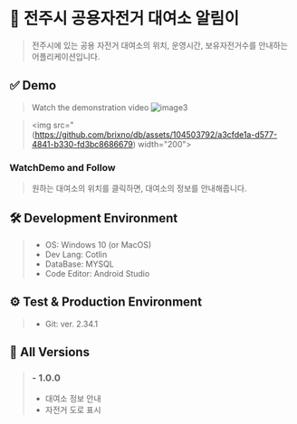 # 🚩 전주시 공용자전거 대여소 알림이
> 전주시에 있는 공용 자전거 대여소의 위치, 운영시간, 보유자전거수를 안내하는 어플리케이션입니다.
>
## ✅ Demo
> Watch the demonstration video
>![image3](https://github.com/brixno/db/assets/104503792/c1f652e6-6ad7-4d0d-ae75-876a87c7bfe9)

> <img src="(https://github.com/brixno/db/assets/104503792/a3cfde1a-d577-4841-b330-fd3bc8686679) width="200">

### WatchDemo and Follow
>
> 원하는 대여소의 위치를 클릭하면, 대여소의 정보를 안내해줍니다.
> 
## 🛠 Development Environment
> - OS: Windows 10 (or MacOS)
> - Dev Lang: Cotlin
> - DataBase: MYSQL
> - Code Editor: Android Studio

## ⚙ Test & Production Environment
> - Git: ver. 2.34.1


## 🌈 All Versions
> ### - 1.0.0
> - 대여소 정보 안내
> - 자전거 도로 표시
>
#
